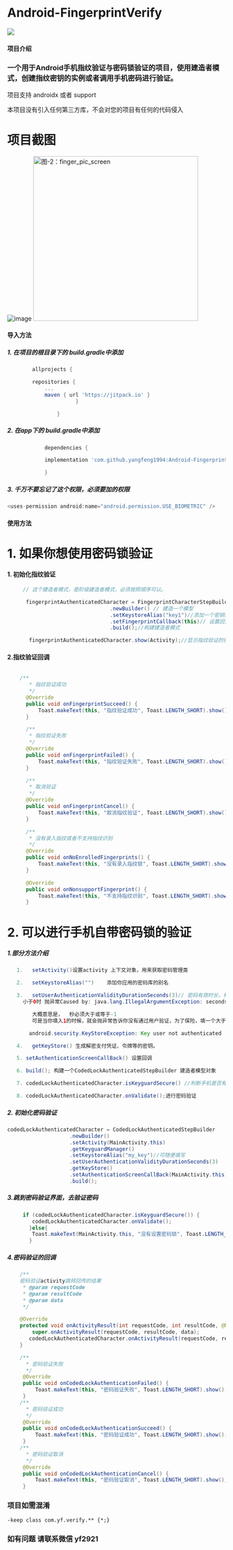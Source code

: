 # Android-FingerprintVerify

[![](https://jitpack.io/v/yangfeng1994/Android-FingerprintVerify.svg)](https://jitpack.io/#yangfeng1994/Android-FingerprintVerify)

#### 项目介绍

### 一个用于Android手机指纹验证与密码锁验证的项目，使用建造者模式，创建指纹密钥的实例或者调用手机密码进行验证。

项目支持 androidx 或者 support

本项目没有引入任何第三方库，不会对您的项目有任何的代码侵入

# 项目截图

![image](https://github.com/yangfeng1994/Android-FingerprintVerify/blob/dev/app/pic/finger_gif.gif)
<img src="/app/pic/finger_pic_screen.jpg" alt="图-2：finger_pic_screen" width="380px"></img>

#### 导入方法

##### 1. 在项目的根目录下的 build.gradle中添加
```groovy
        allprojects {

   		repositories {
   			...
   			maven { url 'https://jitpack.io' }
   		              }

            	}
```
##### 2. 在app下的 build.gradle中添加
```groovy
            dependencies {

	        implementation 'com.github.yangfeng1994:Android-FingerprintVerify:1.0.3'

	        }
```

##### 3. 千万不要忘记了这个权限，必须要加的权限
```java
<uses-permission android:name="android.permission.USE_BIOMETRIC" />
```
#### 使用方法

#  1. 如果你想使用密码锁验证
####  1. 初始化指纹验证
```java
     // 这个建造者模式，是阶级建造者模式，必须按照顺序可以。

      fingerprintAuthenticatedCharacter = FingerprintCharacterStepBuilder
                                 .newBuilder() // 建造一个模型
                                 .setKeystoreAlias("key1")//添加一个密钥别名,不同项目中的，一定不能相同
                                 .setFingerprintCallback(this)// 设置回调
                                 .build();//构建建造者模式

       fingerprintAuthenticatedCharacter.show(Activity);//显示指纹验证的弹窗

```
####  2.指纹验证回调
```java

    /**
       * 指纹验证成功
       */
      @Override
      public void onFingerprintSucceed() {
          Toast.makeText(this, "指纹验证成功", Toast.LENGTH_SHORT).show();
      }

      /**
       * 指纹验证失败
       */
      @Override
      public void onFingerprintFailed() {
          Toast.makeText(this, "指纹验证失败", Toast.LENGTH_SHORT).show();
      }

      /**
       * 取消验证
       */
      @Override
      public void onFingerprintCancel() {
          Toast.makeText(this, "取消指纹验证", Toast.LENGTH_SHORT).show();
      }

      /**
       * 没有录入指纹或者不支持指纹识别
       */
      @Override
      public void onNoEnrolledFingerprints() {
          Toast.makeText(this, "没有录入指纹锁", Toast.LENGTH_SHORT).show();
      }

      @Override
      public void onNonsupportFingerprint() {
          Toast.makeText(this, "不支持指纹识别", Toast.LENGTH_SHORT).show();
      }
```


#  2. 可以进行手机自带密码锁的验证
##### 1.部分方法介绍
```java
   1.   setActivity()设置activity 上下文对象，用来获取密码管理类

   2.   setKeystoreAlias("")    添加你应用的密码库的别名

   3.   setUserAuthenticationValidityDurationSeconds(3)// 密码有效时长，秒 ，必须要大于0，等于0时，无限验证，
   	 小于0时 抛异常Caused by: java.lang.IllegalArgumentException: seconds must be -1 or larger

        大概意思是，  秒必须大于或等于-1
        可是当你填入1的时候，就会抛异常告诉你没有通过用户验证，为了保险，填一个大于0的数字就行了。

       android.security.KeyStoreException: Key user not authenticated

   4.   getKeyStore() 生成解密支付凭证、令牌等的密钥。

   5. setAuthenticationScreenCallBack() 设置回调

   6. build(); 构建一个CodedLockAuthenticatedStepBuilder 建造者模型对象

   7. codedLockAuthenticatedCharacter.isKeyguardSecure() //判断手机是否有密码锁

   8. codedLockAuthenticatedCharacter.onValidate();进行密码验证

```

##### 2. 初始化密码验证
```java
codedLockAuthenticatedCharacter = CodedLockAuthenticatedStepBuilder
                    .newBuilder()
                    .setActivity(MainActivity.this)
                    .getKeyguardManager()
                    .setKeystoreAlias("my_key")//可随便填写
                    .setUserAuthenticationValidityDurationSeconds(3)
                    .getKeyStore()
                    .setAuthenticationScreenCallBack(MainActivity.this)
                    .build();
```



##### 3.跳到密码验证界面，去验证密码
```java
	 if (codedLockAuthenticatedCharacter.isKeyguardSecure()) {
      	codedLockAuthenticatedCharacter.onValidate();
       }else{
	    Toast.makeText(MainActivity.this, "没有设置密码锁", Toast.LENGTH_SHORT).show();
	   }
```


##### 4.密码验证的回调
```java
	/**
    密码验证activity跳转回传的结果
     * @param requestCode
     * @param resultCode
     * @param data
     */

    @Override
    protected void onActivityResult(int requestCode, int resultCode, @Nullable Intent data) {
        super.onActivityResult(requestCode, resultCode, data);
       codedLockAuthenticatedCharacter.onActivityResult(requestCode, resultCode, data);
    }

  	/**
      * 密码验证失败
      */
     @Override
     public void onCodedLockAuthenticationFailed() {
         Toast.makeText(this, "密码验证失败", Toast.LENGTH_SHORT).show();
     }
	/**
      * 密码验证成功
      */
     @Override
     public void onCodedLockAuthenticationSucceed() {
         Toast.makeText(this, "密码验证成功", Toast.LENGTH_SHORT).show();
     }
 	/**
      * 密码验证取消
      */
     @Override
     public void onCodedLockAuthenticationCancel() {
         Toast.makeText(this, "密码验证取消", Toast.LENGTH_SHORT).show();
     }
```

### 项目如需混淆
```text
-keep class com.yf.verify.** {*;}

```
### 如有问题 请联系微信 yf2921

